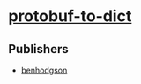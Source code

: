 # [protobuf-to-dict](https://pypi.org/project/protobuf-to-dict)



## Publishers
- [benhodgson](https://pypi.org/user/benhodgson)

